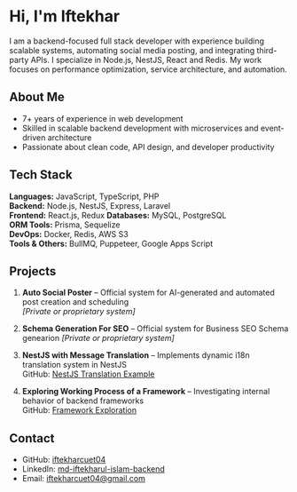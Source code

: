 # Hi, I'm Iftekhar

I am a backend-focused full stack developer with experience building scalable systems, automating social media posting, and integrating third-party APIs. I specialize in Node.js, NestJS, React and Redis. My work focuses on performance optimization, service architecture, and automation.

## About Me

- 7+ years of experience in web development
- Skilled in scalable backend development with microservices and event-driven architecture
- Passionate about clean code, API design, and developer productivity

## Tech Stack

**Languages:** JavaScript, TypeScript, PHP   
**Backend:** Node.js, NestJS, Express, Laravel  
**Frontend:** React.js, Redux 
**Databases:** MySQL, PostgreSQL           
**ORM Tools:** Prisma, Sequelize  
**DevOps:** Docker, Redis, AWS S3  
**Tools & Others:** BullMQ, Puppeteer, Google Apps Script

## Projects

1. **Auto Social Poster** – Official system for AI-generated and automated post creation and scheduling  
   _[Private or proprietary system]_
2. **Schema Generation For SEO** – Official system for Business SEO Schema genearion
   _[Private or proprietary system]_

3. **NestJS with Message Translation** – Implements dynamic i18n translation system in NestJS  
   GitHub: [NestJS Translation Example](https://github.com/iftekharcuet04/nestjs-bolierplate-trans)

4. **Exploring Working Process of a Framework** – Investigating internal behavior of backend frameworks  
   GitHub: [Framework Exploration](https://github.com/iftekharcuet04/ts-framework)

## Contact

- GitHub: [iftekharcuet04](https://github.com/iftekharcuet04)
- LinkedIn: [md-iftekharul-islam-backend](https://www.linkedin.com/in/md-iftekharul-islam-backend)
- Email: iftekharcuet04@gmail.com
